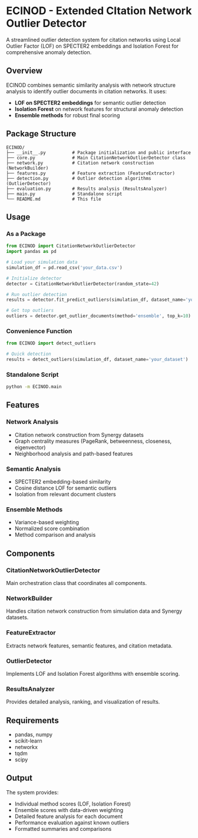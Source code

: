 # ECINOD - Extended CItation Network Outlier Detector

A streamlined outlier detection system for citation networks using Local Outlier Factor (LOF) on SPECTER2 embeddings and Isolation Forest for comprehensive anomaly detection.

## Overview

ECINOD combines semantic similarity analysis with network structure analysis to identify outlier documents in citation networks. It uses:

- **LOF on SPECTER2 embeddings** for semantic outlier detection
- **Isolation Forest** on network features for structural anomaly detection  
- **Ensemble methods** for robust final scoring

## Package Structure

```
ECINOD/
├── __init__.py          # Package initialization and public interface
├── core.py              # Main CitationNetworkOutlierDetector class
├── network.py           # Citation network construction (NetworkBuilder)
├── features.py          # Feature extraction (FeatureExtractor) 
├── detection.py         # Outlier detection algorithms (OutlierDetector)
├── evaluation.py        # Results analysis (ResultsAnalyzer)
├── main.py              # Standalone script
└── README.md            # This file
```

## Usage

### As a Package

```python
from ECINOD import CitationNetworkOutlierDetector
import pandas as pd

# Load your simulation data
simulation_df = pd.read_csv('your_data.csv')

# Initialize detector
detector = CitationNetworkOutlierDetector(random_state=42)

# Run outlier detection
results = detector.fit_predict_outliers(simulation_df, dataset_name='your_dataset')

# Get top outliers
outliers = detector.get_outlier_documents(method='ensemble', top_k=10)
```

### Convenience Function

```python
from ECINOD import detect_outliers

# Quick detection
results = detect_outliers(simulation_df, dataset_name='your_dataset')
```

### Standalone Script

```bash
python -m ECINOD.main
```

## Features

### Network Analysis
- Citation network construction from Synergy datasets
- Graph centrality measures (PageRank, betweenness, closeness, eigenvector)
- Neighborhood analysis and path-based features

### Semantic Analysis  
- SPECTER2 embedding-based similarity
- Cosine distance LOF for semantic outliers
- Isolation from relevant document clusters

### Ensemble Methods
- Variance-based weighting
- Normalized score combination
- Method comparison and analysis

## Components

### CitationNetworkOutlierDetector
Main orchestration class that coordinates all components.

### NetworkBuilder
Handles citation network construction from simulation data and Synergy datasets.

### FeatureExtractor
Extracts network features, semantic features, and citation metadata.

### OutlierDetector
Implements LOF and Isolation Forest algorithms with ensemble scoring.

### ResultsAnalyzer
Provides detailed analysis, ranking, and visualization of results.

## Requirements

- pandas, numpy
- scikit-learn
- networkx  
- tqdm
- scipy

## Output

The system provides:
- Individual method scores (LOF, Isolation Forest)
- Ensemble scores with data-driven weighting
- Detailed feature analysis for each document
- Performance evaluation against known outliers
- Formatted summaries and comparisons